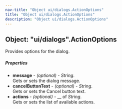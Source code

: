 ```yaml
---
nav-title: "Object ui/dialogs.ActionOptions"
title: "Object ui/dialogs.ActionOptions"
description: "Object ui/dialogs.ActionOptions"
---
```

## Object: "ui/dialogs".ActionOptions  
Provides options for the dialog.

##### Properties
 - **message** - _(optional)_ - _String_.    
  Gets or sets the dialog message.
 - **cancelButtonText** - _(optional)_ - _String_.    
  Gets or sets the Cancel button text.
 - **actions** - _(optional)_ - __ of _String_.    
  Gets or sets the list of available actions.